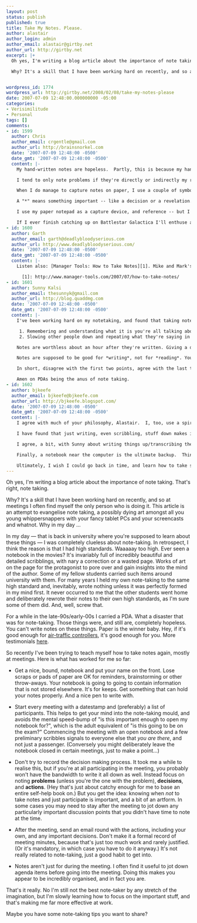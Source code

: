 ```yaml
---
layout: post
status: publish
published: true
title: Take My Notes. Please.
author: alastair
author_login: admin
author_email: alastair@girtby.net
author_url: http://girtby.net
excerpt: |+
  Oh yes, I'm writing a blog article about the importance of note taking. That's right, note taking.

  Why? It's a skill that I have been working hard on recently, and so at meetings I often find myself the only person who is doing it. This article is an attempt to evangelise  note taking, a possibly dying art amongst all you young whippersnappers with your fancy tablet PCs and your screencasts and whatnot. Why in my day ...


wordpress_id: 1774
wordpress_url: http://girtby.net/2008/02/08/take-my-notes-please
date: 2007-07-09 12:48:00.000000000 -05:00
categories:
- Verisimilitude
- Personal
tags: []
comments:
- id: 1599
  author: Chris
  author_email: crgentle@gmail.com
  author_url: http://brainsnorkel.com
  date: '2007-07-09 12:48:00 -0500'
  date_gmt: '2007-07-09 12:48:00 -0500'
  content: |-
    My hand-written notes are hopeless.  Partly, this is because my handwriting sucketh, but I also find that when I'm really engaged in a meeting I am so focussed on the discussion that I completely neglect to put pen to paper at the right moment to accurately capture the decision, problem or action I need to recall.  I have to say that making a note of problems isn't something I've consciously thought of before.  I also have a nasty habit of abbreviating my notes to get back to the discussion, making them even more inscrutable when a couple more words could have turned them into the Gettysburg Address of notes.

    I tend to only note problems if they're directly or indirectly my responsibility.  If they're my problem, they're filed under action.

    When I do manage to capture notes on paper, I use a couple of symbols to call out important items on the page.  "A" with a box around it is an action, usually for me unless I write someone else's name there.

    A "*" means something important -- like a decision or a revelation.  Duh!

    I use my paper notepad as a capture device, and reference -- but I've taken to working out of EverNote and Todoist for long-term capture, prioritization and progress tracking.

    If I ever finish catching up on Battlestar Galactica I'll enthuse about them at length.
- id: 1600
  author: Garth
  author_email: garth@deadlybloodyserious.com
  author_url: http://www.deadlybloodyserious.com/
  date: '2007-07-09 12:48:00 -0500'
  date_gmt: '2007-07-09 12:48:00 -0500'
  content: |-
    Listen also: [Manager Tools: How to Take Notes][1]. Mike and Mark's main point: if you write down only the things you should, you can slow down and write legibly. Then they tell you which bits to write down. It's a good match for Alastair's list. What happened when? Who will do what by when?

      [1]: http://www.manager-tools.com/2007/07/how-to-take-notes/
- id: 1601
  author: Sunny Kalsi
  author_email: thesunnyk@gmail.com
  author_url: http://blog.quaddmg.com
  date: '2007-07-09 12:48:00 -0500'
  date_gmt: '2007-07-09 12:48:00 -0500'
  content: |-
    I've been working hard on my notetaking, and found that taking notes has major suckage. There are two things that notes are good for:

     1. Remembering and understanding what it is you're all talking about during the meeting and about 20 minutes afterwards: "Note: Enter base, kill mans"
     2. Slowing other people down and repeating what they're saying in a nutshell: "So what you're saying is, you want to enter my base and kill my mans"

    Notes are worthless about an hour after they're written. Giving a date doesn't help, because as a *key* it's not useful (at least, I don't think "what were we discussing on the 25th?", I think "What do we do after entering my base again?"). Any good notes will be all over the place, and will need to be re-written (which I highly advocate, probably in a digital format). However, I *do* like your Problem/Decision/Action paradigm a lot, which I think will help organise meeting notes a fair bit. I think these three items feed into other systems, however.

    Notes are supposed to be good for *writing*, not for *reading*. You *must* translate them into another format to make sure the data you gleaned becomes information, whether it's an email, a wiki, or anything else.

    In short, disagree with the first two points, agree with the last three. Additional points include making a big deal of what you're writing in the book to slow the meeting down and get people to think, and understanding that if it's in the book, you're probably never going to read it again.

    Amen on PDAs being the anus of note taking.
- id: 1602
  author: bjkeefe
  author_email: bjkeefe@bjkeefe.com
  author_url: http://bjkeefe.blogspot.com/
  date: '2007-07-09 12:48:00 -0500'
  date_gmt: '2007-07-09 12:48:00 -0500'
  content: |-
    I agree with much of your philosophy, Alastair.  I, too, use a spiral-bound notebook and start each entry with the date.  I usually use a heading.

    I have found that just writing, even scribbling, stuff down makes it stick in my memory much better.  Also, once I write something in the notebook, it seems easy to find, the next time I flip through -- all kinds of weird memory stuff happening that may not apply for everyone.

    I agree, a bit, with Sunny about writing things up/transcribing the notes.  For me, that really helps it stick in memory, and also improves my understanding.  But I don't think notes are worthless, and further, I have long remembered something I heard once about writing down directions: never through away your original notes, even if you rewrite them.  There is something about the cues that are present when reading the original.

    Finally, a notebook near the computer is the ultimate backup.  Things don't crash nearly as much anymore, but being able to refer to error codes and recovery instructions is invaluable.

    Ultimately, I wish I could go back in time, and learn how to take shorthand.  The one thing bad about notes is that writing stuff down can be distracting, especially during meetings.
---
```

Oh yes, I'm writing a blog article about the importance of note taking. That's right, note taking.

Why? It's a skill that I have been working hard on recently, and so at meetings I often find myself the only person who is doing it. This article is an attempt to evangelise  note taking, a possibly dying art amongst all you young whippersnappers with your fancy tablet PCs and your screencasts and whatnot. Why in my day ...


<a id="more"></a><a id="more-1774"></a>

In my day &mdash; that is back in university where you're supposed to learn about these things &mdash; I was completely clueless about note-taking. In retrospect, I think the reason is that I had high standards. Waaaaay too high. Ever seen a notebook in the movies? It's invariably full of incredibly beautiful and detailed scribblings, with nary a correction or a wasted page. Works of art on the page for the protagonist to pore over and gain insights into the mind of the author. Some of my fellow students carried such items around university with them. For many years I held my own note-taking to the same high standard and, inevitably, wrote nothing unless it was perfectly formed in my mind first. It never occurred to me that the other students went home and deliberately rewrote their notes to their own high standards, as I'm sure some of them did. And, well, screw that.

For a while in the late-90s/early-00s I carried a PDA. What a disaster that was for note-taking. Those things were, and still are, completely hopeless. You can't write notes on these things. Paper is the winner baby. Hey, if it's good enough for [air-traffic controllers](http://www.gladwell.com/2002/2002_03_25_a_paper.htm), it's good enough for you. More testimonials [here](http://www.edwardtufte.com/bboard/q-and-a-fetch-msg?msg_id=00008c&topic_id=1).

So recently I've been trying to teach myself how to take notes again, mostly at meetings. Here is what has worked for me so far:

 * Get a nice, bound, notebook and put your name on the front. Lose scraps or pads of paper are OK for reminders, brainstorming or other throw-aways. Your notebook is going to going to contain information that is not stored elsewhere. It's for keeps. Get something
that can hold your notes properly. And a nice pen to write with.

 * Start every meeting with a datestamp and (preferably) a list of participants. This helps to get your mind into the note-taking mould, and avoids the mental speed-bump of "is this important enough to open my notebook for?", which is the adult equivalent of "is this going to be on the exam?" Commencing the meeting with an open notebook and a few preliminary scribbles signals to everyone else that *you are there*, and not just a passenger. (Conversely you might deliberately leave the notebook closed in certain meetings, just to make a point...)

 * Don't try to record the decision making process. It took me a while to realise this, but if you're at all participating in the meeting, you probably won't have the bandwidth to write it all down as well. Instead focus on noting **problems** (unless you're the one with the problem), **decisions**, and **actions**. (Hey that's just about catchy enough for me to base an entire self-help book on.) But you get the idea: knowing when *not* to take notes and just participate is important, and a bit of an artform. In some cases you may need to stay after the meeting to jot down any particularly important discussion points that you didn't have time to note at the time.

 * After the meeting, send an email round with the actions, including your own, and any important decisions. Don't make it a formal record of meeting minutes, because that's just too much work and rarely justified. (Or it's mandatory, in which case you have to do it anyway.) It's not really related to note-taking, just a good habit to get into.

 * Notes aren't just for during the meeting. I often find it useful to jot down agenda items before going into the meeting. Doing this makes you appear to be incredibly organised, and in fact you are.

That's it really. No I'm still not the best note-taker by any stretch of the imagination, but I'm slowly learning how to focus on the important stuff, and that's making me far more effective at work.

Maybe you have some note-taking tips you want to share?
